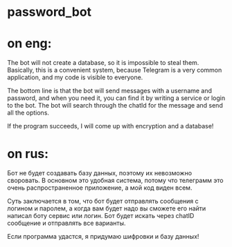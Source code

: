 # password_bot

# on eng:
The bot will not create a database, so it is impossible to steal them. Basically, this is a convenient system, because Telegram is a very common application, and my code is visible to everyone.
 
The bottom line is that the bot will send messages with a username and password, and when you need it, you can find it by writing a service or login to the bot. The bot will search through the chatId for the message and send all the options. 

If the program succeeds, I will come up with encryption and a database!

# on rus:
Бот не будет создавать базу данных, поэтому их невозможно своровать. В основном это удобная система, потому что телеграмм это очень распространенное приложение, а мой код виден всем.
 
Суть заключается в том, что бот будет отправлять сообщения с логином и паролем, а когда вам будет надо вы сможете его найти написал боту сервис или логин. Бот будет искать через chatID сообщение и отправлять все варианты. 

Если программа удастся, я придумаю шифровки и базу данных!
